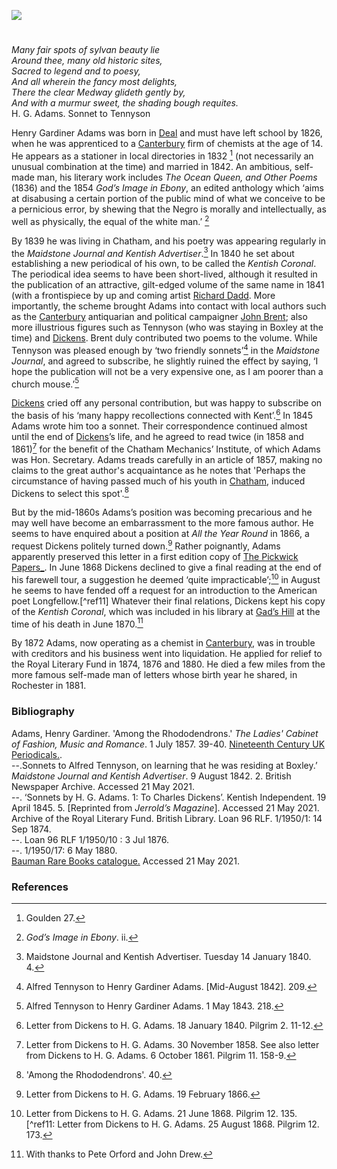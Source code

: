 <a href="https://beta.kent-maps.online"><img src="https://beta.kent-maps.online/juncture/ve-button.png"></a>

<param ve-config title="Henry Gardiner Adams (1812-1881)" author="Professor Carolyn Oulton" layout="vtl" 
banner="https://raw.githubusercontent.com/kent-map/images/main/banners/19c.jpg" description="Professor Carolyn Oulton explores the life and work of Deal (Kent) born poet Henry Gardiner Adams.">

<!-- Historical map layers -->
<param ve-map-layer active allmaps allmaps-id="a674cc941b6c08cf" title="1822 OS Map">

#

_Many fair spots of sylvan beauty lie   
Around thee, many old historic sites,   
Sacred to legend and to poesy,   
And all wherein the fancy most delights,   
There the clear Medway glideth gently by,   
And with a murmur sweet, the shading bough requites._   
H. G. Adams. Sonnet to Tennyson
<param ve-image url="https://upload.wikimedia.org/wikipedia/commons/f/fb/Francis_Wheatley_-_The_Medway_at_Rochester_-_Google_Art_Project.jpg" label="The Medway at Rochester" attribution="Francis Wheatley, 1776, Yale Center for British Art, Public domain, via Wikimedia Commons">

Henry Gardiner Adams was born in [Deal](/seascape/deal) and must have left school by 1826, when he was apprenticed to a [Canterbury](/19c/19c-canterbury) firm of chemists at the age of 14. He appears as a stationer in local directories in 1832 [^ref1] (not necessarily an unusual combination at the time) and married in 1842. An ambitious, self-made man, his literary work includes _The Ocean Queen, and Other Poems_ (1836) and the 1854 _God’s Image in Ebony_, an edited anthology which ‘aims at disabusing a certain portion of the public mind of what we conceive to be a pernicious error, by shewing that the Negro is morally and intellectually, as well as physically, the equal of the white man.’ [^ref2] 
<param ve-image url="https://stor.artstor.org/stor/be26a7b9-01e8-423d-9934-50efe93590d3" label="Canterbury High Street" attribution="Kent Maps Online Postcard Collection">
<param ve-entity eid="Q1011096" aliases="Deal">
<param ve-entity eid="Q29303" aliases="Canterbury">
<param ve-map center="Q765835" zoom="11">
<param ve-map center="Q1011096" zoom="13">
<param ve-map center="Q29303" zoom="13">

By 1839 he was living in Chatham, and his poetry was appearing regularly in the _Maidstone Journal and Kentish Advertiser_.[^ref3]  In 1840 he set about establishing a new periodical of his own, to be called the _Kentish Coronal_. The periodical idea seems to have been short-lived, although it resulted in the publication of an attractive, gilt-edged volume of the same name in 1841 (with a frontispiece by up and coming artist [Richard Dadd](/19c/19c-dadd-biography). More importantly, the scheme brought Adams into contact with local authors such as the [Canterbury](/19c/19c-canterbury) antiquarian and political campaigner [John Brent](/19c/19c-brent-biography); also more illustrious figures such as Tennyson (who was staying in Boxley at the time) and [Dickens](https://kent-maps.online/dickens/). Brent duly contributed two poems to the volume. While Tennyson was pleased enough by ‘two friendly sonnets’[^ref4]  in the _Maidstone Journal_, and agreed to subscribe, he slightly ruined the effect by saying, ‘I hope the publication will not be a very expensive one, as I am poorer than a church mouse.’[^ref5] 
<param ve-image url="https://upload.wikimedia.org/wikipedia/commons/e/e7/Kentish_Coronal_Dadd.jpg" label="Frontispiece to Kentish Coronal (1841) edited by Henry Gardiner Adams" attribution="Google Books via Wikimedia Commons">
<param ve-entity eid="Q729006" aliases="Chatham">
<param ve-entity eid="Q29303" aliases="Canterbury">
<param ve-entity eid="Q301948" aliases="Boxley">
<param ve-map center="Q729006" zoom="14">
<param ve-map center="Q29303" zoom="14">
<param ve-map center="Q301948" zoom="14">

[Dickens](https://kent-maps.online/dickens/) cried off any personal contribution, but was happy to subscribe on the basis of his ‘many happy recollections connected with Kent’.[^ref6]  In 1845 Adams wrote him too a sonnet. Their correspondence continued almost until the end of [Dickens](https://kent-maps.online/dickens/)’s life, and he agreed to read twice (in 1858 and 1861)[^ref7] for the benefit of the Chatham Mechanics’ Institute, of which Adams was Hon. Secretary. Adams treads carefully in an article of 1857, making no claims to the great author's acquaintance as he notes that 'Perhaps the circumstance of having passed much of his youth in [Chatham](/dickens/dickens-chatham), induced Dickens to select this spot'.[^ref8]
<param ve-image url="https://upload.wikimedia.org/wikipedia/commons/0/01/The_English_Bodley_family_%281900%29_%2814781259085%29.jpg" label="Charles Dickens reading a story" attribution="Internet Archive Book Images, No restrictions, via Wikimedia Commons">
<param ve-image url="https://upload.wikimedia.org/wikipedia/commons/2/24/Charles_Dickens%2C_public_reading%2C_1867.jpg" label="Charles Dickens, public reading, 1867" attribution="Charles A. Barry, Public domain, via Wikimedia Commons">
<param ve-entity eid="Q729006" aliases="Chatham">
<param ve-map center="Q729006" zoom="13">

But by the mid-1860s Adams’s position was becoming precarious and he may well have become an embarrassment to the more famous author. He seems to have enquired about a position at _All the Year Round_ in 1866, a request Dickens politely turned down.[^ref9] Rather poignantly, Adams apparently preserved this letter in a first edition copy of [The Pickwick Papers_](/dickens/pickwick-papers). In June 1868 Dickens declined to give a final reading at the end of his farewell tour, a suggestion he deemed ‘quite impracticable’;[^ref10] in August he seems to have fended off a request for an introduction to the American poet Longfellow.[^ref11]  Whatever their final relations, Dickens kept his copy of the _Kentish Coronal_, which was included in his library at [Gad’s Hill](/dickens/dickens-gads-hill) at the time of his death in June 1870.[^ref12]
<param ve-image url="https://upload.wikimedia.org/wikipedia/commons/4/44/Dickens_dream.jpg" label="Dickens' dream" attribution="Robert William Buss, Public domain, via Wikimedia Commons">
<param ve-entity eid="Q5516441" aliases="Gad's Hill">
<param ve-map center="Q5516441" zoom="13">

By 1872 Adams, now operating as a chemist in [Canterbury](/19c/19c-canterbury), was in trouble with creditors and his business went into liquidation.  He applied for relief to the Royal Literary Fund in 1874, 1876 and 1880. He died a few miles from the more famous self-made man of letters whose birth year he shared, in Rochester in 1881.
<param ve-image url="https://upload.wikimedia.org/wikipedia/commons/b/b5/Charles_Dickens_and_Rochester_%281880%29_%2814768272425%29.jpg" label="Charles Dickens and Rochester (1880)" attribution="Robert Langton, Internet Archive Book Images, No restrictions, via Wikimedia Commons">
<param ve-entity eid="Q29303" aliases="Canterbury">
<param ve-entity eid="Q507517" aliases="Rochester">
<param ve-map center="Q29303" zoom="12">

### Bibliography

Adams, Henry Gardiner. 'Among the Rhododendrons.' _The Ladies' Cabinet of Fashion, Music and Romance_. 1 July 1857. 39-40. [Nineteenth Century UK Periodicals.]( link.gale.com/apps/doc/DX1902063877/NCUK?u=ccc_uni&sid=bookmark-NCUK&xid=52c22fa2).    
--.Sonnets to Alfred Tennyson, on learning that he was residing at Boxley.’ _Maidstone Journal and Kentish Advertiser_. 9 August 1842. 2. British Newspaper Archive. Accessed 21 May 2021.   
--. ‘Sonnets by H. G. Adams. 1: To Charles Dickens’. Kentish Independent. 19 April 1845. 5. [Reprinted from _Jerrold’s Magazine_]. Accessed 21 May 2021.   
Archive of the Royal Literary Fund. British Library. Loan 96 RLF. 1/1950/1: 14 Sep 1874.   
--. Loan 96 RLF 1/1950/10 : 3 Jul 1876.   
--. 1/1950/17: 6 May 1880.   
[Bauman Rare Books catalogue.](https://www.baumanrarebooks.com/rare-books/dickens-charles/posthumous-papers-of-the-pickwick-club/87766.aspx)  Accessed 21 May 2021.    

### References

[^ref1]: Goulden 27.   
[^ref2]: _God’s Image in Ebony_. ii.
[^ref3]: Maidstone Journal and Kentish Advertiser. Tuesday 14 January 1840. 4.   
[^ref4]: Alfred Tennyson to Henry Gardiner Adams. [Mid-August 1842]. 209.    
[^ref5]: Alfred Tennyson to Henry Gardiner Adams. 1 May 1843. 218.   
[^ref6]: Letter from Dickens to H. G. Adams. 18 January 1840. Pilgrim 2. 11-12.
[^ref7]: Letter from Dickens to H. G. Adams. 30 November 1858. See also letter from Dickens to H. G. Adams. 6 October 1861. Pilgrim 11. 158-9. 
[^ref8]:'Among the Rhododendrons'. 40.
[^ref9]:Letter from Dickens to H. G. Adams. 19 February 1866. 
[^ref10]: Letter from Dickens to H. G. Adams. 21 June 1868. Pilgrim 12. 135. 
[^ref11: Letter from Dickens to H. G. Adams. 25 August 1868. Pilgrim 12. 173.   
[^ref12]: With thanks to Pete Orford and John Drew.
